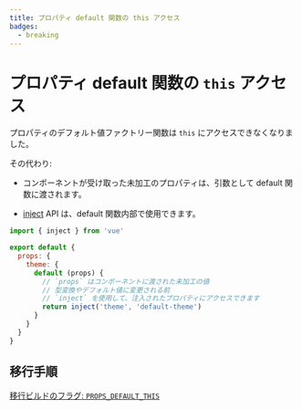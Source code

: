 ```yaml
---
title: プロパティ default 関数の this アクセス
badges:
  - breaking
---
```


# プロパティ default 関数の `this` アクセス <MigrationBadges :badges="$frontmatter.badges" />

プロパティのデフォルト値ファクトリー関数は `this` にアクセスできなくなりました。

その代わり:

- コンポーネントが受け取った未加工のプロパティは、引数として default 関数に渡されます。

- [inject](https://ja.vuejs.org/api/composition-api-dependency-injection.html#inject) API は、default 関数内部で使用できます。

```js
import { inject } from 'vue'

export default {
  props: {
    theme: {
      default (props) {
        // `props` はコンポーネントに渡された未加工の値
        // 型変換やデフォルト値に変更される前
        // `inject` を使用して、注入されたプロパティにアクセスできます
        return inject('theme', 'default-theme')
      }
    }
  }
}
```

## 移行手順

[移行ビルドのフラグ: `PROPS_DEFAULT_THIS`](../migration-build.html#compat-configuration)
